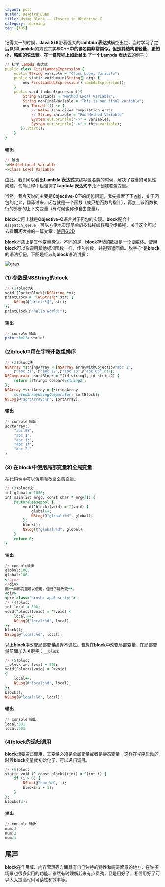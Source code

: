 ```yaml
---
layout: post
author: Desgard_Duan
title: Using Block —— Closure in Objective-C
category: learning
tag: [iOS]
---
```

记得大一的时候，**Java SE8**带着强大的**Lambda 表达式**横空出世，当时学习了之后觉得**Lambda**的方式其实与**C++**中的匿名类非常类似，但是其结构更轻量，更短小，略甜的语法糖。在一篇教程上如此给出 了一个**Lambda 表达式**的例子：

~~~ruby
// 初学 Lambda 表达式
public class FirstLambdaExpression {  
    public String variable = "Class Level Variable";  
    public static void main(String[] arg) {  
        new FirstLambdaExpression().lambdaExpression();  
    }  
    public void lambdaExpression(){  
        String variable = "Method Local Variable";  
        String nonFinalVariable = "This is non final variable";  
        new Thread (() -> {  
            // Below line gives compilation error  
            // String variable = "Run Method Variable"  
            System.out.println("->" + variable);  
            System.out.println("->" + this.variable);  
       }).start();  
    }  
} 
~~~

<!-- more -->

#### 输出

~~~ruby
// 输出
->Method Local Variable   
->Class Level Variable
~~~

由此，我们可以看出**Lambda 表达式**来编写匿名类的时候，解决了变量的可见性问题。代码注释中也强调了**Lambda 表达式**不允许创建覆盖变量。

当然，我今天说的主要是**Objective-C**下的闭包问题，我先搜索了下[wiki](https://en.wikipedia.org/wiki/Closure_%28computer_science)，关于闭包的定义，翻译过来，闭包就是一个函数（或只想函数的指针），再加上该函数执行的外部的上下文变量（有时候也称作自由变量）。

**block**实际上就是**Objective-C**语言对于闭包的实现。**block**配合上`dispatch_queue`，可以方便地实现简单的多线程编程和异步编程，关于这个可以去看**唐巧**大神的一篇文章：[使用GCD](http://blog.devtang.com/blog/2012/02/22/use-gcd/)

**block**本质上是其他变量类似。不同的是，**block**存储的数据是一个函数体。使用**block**可以像调用其他标准函数一样，传入参数，并得到返回值。脱字符`^`是**block**的语法标记。下图是经典的**block**语法讲解：

![gras](http://i12.tietuku.com/2290a9c820fddf29.png)

### (1) 参数是NSString的block

~~~ruby
// (1)block块
void (^printBlock)(NSString *x);  
printBlock = ^(NSString* str) {
    NSLog(@"print:%@", str);  
};  
printBlock(@"hello world!"); 
~~~

#### 输出

~~~ruby
// console 输出
print:hello world!
~~~

### (2)block中用在字符串数组排序

~~~ruby
// (2)block块
NSArray *stringArray = [NSArray arrayWithObjects:@"abc 1", 
    @"abc 21", @"abc 12",@"abc 13",@"abc 05",nil];  
NSComparator sortBlock = ^(id string1, id string2) {
    return [string1 compare:string2];  
};  
NSArray *sortArray = [stringArray 
    sortedArrayUsingComparator: sortBlock];  
NSLog(@"sortArray:%@", sortArray);  
~~~

#### 输出

~~~ruby
// console 输出
sortArray:(
    "abc 05",
    "abc 1",
    "abc 12",
    "abc 13",
    "abc 21"
)
~~~

### (3) 在block中使用局部变量和全局变量

在代码块中可以使用和改变全局变量。

~~~ruby
// (3)block块
int global = 1000;
int main(int argc, const char * argv[]) {
    @autoreleasepool {
        void(^block)(void) = ^(void) {
            global++;
            NSLog(@"global:%d", global);
        };
        block();
        NSLog(@"global:%d", global);
    }
    return 0;
}
~~~

#### 输出

~~~ruby
// console输出
global:1001
global:1001
</pre>
</div>
而**局部变量可以使用，但是不能改变**。
<div>
<pre class="brush: applescript">
// (4)block
int local = 500;
void(^block)(void) = ^(void) {
    local ++;
    NSLog(@"local:%d", local);
};
block();
NSLog(@"local:%d", local);
~~~

以上**block**中改变局部变量编译不通过。若想在**block**中改变局部变量，在局部变量前面加入关键字：`__block`

~~~ruby
// (5)block
__block int local = 500;
void(^block)(void) = ^(void)
{
    local++;
    NSLog(@"local:%d", local);
};
block();
NSLog(@"local:%d", local);
~~~

#### 输出

~~~ruby
// console 输出
local:501
local:501
~~~

### (4)block的递归调用

**block**想要递归调用，其变量必须是全局变量或者是静态变量，这样在程序启动的时候**block**变量就初始化了，可以递归调用。

~~~ruby
// (6)block
static void (^ const blocks)(int) = ^(int i) {
    if (i > 0) {
        NSLog(@"num:%d", i);
        blocks(i - 1);
    }
};
blocks(3);
~~~

#### 输出

~~~ruby
// console 输出
num:3
num:2
num:1
~~~

## 尾声

**block**在作用域、内存管理等方面具有自己独特的特性和需要留意的地方，在许多场景也很多实用的功能。虽然有时理解起来有点费劲，但是用好了，相信用好了可以大大提高代码可读性和效率等。